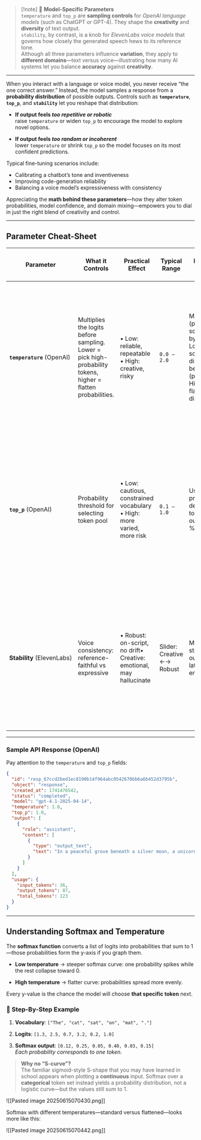> [!note] 🧠 **Model-Specific Parameters**  
> `temperature` and `top_p` are **sampling controls** for _OpenAI language models_ (such as ChatGPT or GPT-4). They shape the **creativity** and **diversity** of text output.  
> `stability`, by contrast, is a knob for _ElevenLabs voice models_ that governs how closely the generated speech hews to its reference tone.  
> Although all three parameters influence **variation**, they apply to **different domains**—text versus voice—illustrating how many AI systems let you balance **accuracy** against **creativity**.

---

When you interact with a language or voice model, you never receive “the one correct answer.” Instead, the model samples a response from a **probability distribution** of possible outputs. Controls such as **`temperature`**, **`top_p`**, and **`stability`** let you reshape that distribution:

- **If output feels _too repetitive or robotic_**  
    raise `temperature` or widen `top_p` to encourage the model to explore novel options.
    
- **If output feels _too random or incoherent_**  
    lower `temperature` or shrink `top_p` so the model focuses on its most confident predictions.
    

Typical fine-tuning scenarios include:
- Calibrating a chatbot’s tone and inventiveness
- Improving code-generation reliability
- Balancing a voice model’s expressiveness with consistency

Appreciating the **math behind these parameters**—how they alter token probabilities, model confidence, and domain mixing—empowers you to dial in just the right blend of creativity and control.

---

## Parameter Cheat-Sheet

| Parameter                  | What it Controls                                                                                             | Practical Effect                                                            | Typical Range              | How the Math Works                                                                                                                                             | Math Concept                                                                                             | **Effect on Model’s Understanding**                                                                                                                                                                                                                       | 🧠 Mnemonic / Mental Hook                                                                                                                                                                                         |
| -------------------------- | ------------------------------------------------------------------------------------------------------------ | --------------------------------------------------------------------------- | -------------------------- | -------------------------------------------------------------------------------------------------------------------------------------------------------------- | -------------------------------------------------------------------------------------------------------- | --------------------------------------------------------------------------------------------------------------------------------------------------------------------------------------------------------------------------------------------------------- | ----------------------------------------------------------------------------------------------------------------------------------------------------------------------------------------------------------------- |
| **`temperature`** (OpenAI) | Multiplies the logits before sampling. Lower = pick high-probability tokens, higher = flatten probabilities. | • Low: reliable, repeatable  <br>• High: creative, risky                    | `0.0 – 2.0`                | Multiplies logits (pre-softmax scores) by `1/temperature`. Lower temp → softmax distribution becomes sharper (peaks more). Higher temp → flatter distribution. | **Softmax* weighting**: Temperature controls how heavily weights are skewed toward dominant activations. | **Low temp** = model leans into dominant concepts (strong activations across trained weights).**High temp** = model weakens strong weights and allows less-relevant associations to emerge, enabling novel or unusual combinations of ideas.              | 🔥 **“Hot = spread out, Cold = focused”**  <br>**Hotter** → particles spread like in the ideal gas law → tokens sampled from many domains  <br>**Colder** → particles cluster → model stays in one focused domain |
| **`top_p`** (OpenAI)       | Probability threshold for selecting token pool                                                               | • Low: cautious, constrained vocabulary  <br>• High: more varied, more risk | `0.1 – 1.0`                | Uses cumulative probability to define a cutoff in token list. Tokens outside this top % are excluded.                                                          | **Nucleus sampling**: Keeps only top tokens whose combined probability ≥ `top_p`.                        | **Low `top_p`** = narrows possible directions, forces focus on most plausible next ideas.  <br>**High `top_p`** = increases the number of "next steps" the model might take, opening up cross-domain jumps, weaker associations, and more diverse output. | 🥧 **“Bigger `p`, bigger piece of the pie”**  <br>Low `p` = smaller slice = tight token pool  <br>High `p` = larger slice = more ideas let in                                                                     |
| **Stability** (ElevenLabs) | Voice consistency: reference-faithful vs expressive                                                          | • Robust: on-script, no drift• Creative: emotional, may hallucinate         | Slider: Creative ←→ Robust | Modulates how strictly the TTS output matches latent voice embedding.                                                                                          | **Latent space distance**: Controls drift from the “true” reference vector.                              | **High stability** = tight control over phoneme and tone weights — voice stays in its lane.  <br>**Low stability** = model weights allow more fluctuation, enabling emotional tone, but at risk of blending with unrelated speech patterns or phrasing.   | 🎙️ **“Stable like a radio signal”**  <br>High = locked on station  <br>Low = expressive but may drift or add static                                                                                              |


---

### Sample API Response (OpenAI)

Pay attention to the `temperature` and `top_p` fields:

```json
{
  "id": "resp_67ccd2bed1ec8190b14f964abc0542670bb6a6b452d3795b",
  "object": "response",
  "created_at": 1741476542,
  "status": "completed",
  "model": "gpt-4.1-2025-04-14",
  "temperature": 1.0,
  "top_p": 1.0,
  "output": [
    {
      "role": "assistant",
      "content": [
        {
          "type": "output_text",
          "text": "In a peaceful grove beneath a silver moon, a unicorn named Lumina discovered a hidden pool that reflected the stars..."
        }
      ]
    }
  ],
  "usage": {
    "input_tokens": 36,
    "output_tokens": 87,
    "total_tokens": 123
  }
}
```

---

## Understanding Softmax and Temperature

The **softmax function** converts a list of logits into probabilities that sum to 1—those probabilities form the y-axis if you graph them.

- **Low temperature** → steeper softmax curve: one probability spikes while the rest collapse toward 0.
    
- **High temperature** → flatter curve: probabilities spread more evenly.
    

Every y-value is the chance the model will choose **that specific token** next.

### 🧠 Step-By-Step Example

1. **Vocabulary**: `["The", "cat", "sat", "on", "mat", "."]`
    
2. **Logits**: `[1.3, 2.5, 0.7, 3.2, 0.2, 1.0]`
    
3. **Softmax output**: `[0.12, 0.25, 0.05, 0.40, 0.03, 0.15]`  
    _Each probability corresponds to one token._
    

> **Why no “S-curve”?**  
> The familiar sigmoid-style S-shape that you may have learned in school appears when plotting a **continuous** input. Softmax over a **categorical** token set instead yields a probability distribution, not a logistic curve—but the values still sum to 1.

![[Pasted image 20250615070430.png]]

Softmax with different temperatures—standard versus flattened—looks more like this:

![[Pasted image 20250615070442.png]]